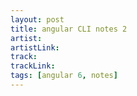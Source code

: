 ```yaml
---
layout: post
title: angular CLI notes 2
artist: 
artistLink: 
track: 
trackLink: 
tags: [angular 6, notes]
---
```

